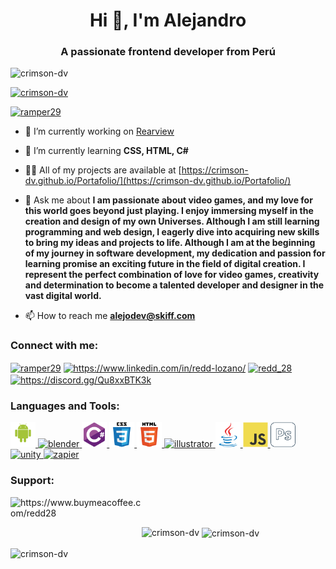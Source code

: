 <h1 align="center">Hi 👋, I'm Alejandro</h1>
<h3 align="center">A passionate frontend developer from Perú</h3>

<p align="left"> <img src="https://komarev.com/ghpvc/?username=crimson-dv&label=Profile%20views&color=0e75b6&style=flat-square" alt="crimson-dv" /> </p>

<p align="left"> <a href="https://github.com/ryo-ma/github-profile-trophy"><img src="https://github-profile-trophy.vercel.app/?username=crimson-dv" alt="crimson-dv" /></a> </p>

<p align="left"> <a href="https://twitter.com/ramper29" target="blank"><img src="https://img.shields.io/twitter/follow/ramper29?logo=twitter&style=for-the-badge" alt="ramper29" /></a> </p>

- 🔭 I’m currently working on [Rearview](https://gamejolt.com/games/rearview/851945)

- 🌱 I’m currently learning **CSS, HTML, C#**

- 👨‍💻 All of my projects are available at [https://crimson-dv.github.io/Portafolio/](https://crimson-dv.github.io/Portafolio/)

- 💬 Ask me about **I am passionate about video games, and my love for this world goes beyond just playing. I enjoy immersing myself in the creation and design of my own Universes. Although I am still learning programming and web design, I eagerly dive into acquiring new skills to bring my ideas and projects to life. Although I am at the beginning of my journey in software development, my dedication and passion for learning promise an exciting future in the field of digital creation. I represent the perfect combination of love for video games, creativity and determination to become a talented developer and designer in the vast digital world.**

- 📫 How to reach me **alejodev@skiff.com**

<h3 align="left">Connect with me:</h3>
<p align="left">
<a href="https://twitter.com/ramper29" target="blank"><img align="center" src="https://raw.githubusercontent.com/rahuldkjain/github-profile-readme-generator/master/src/images/icons/Social/twitter.svg" alt="ramper29" height="30" width="40" /></a>
<a href="https://linkedin.com/in/https://www.linkedin.com/in/redd-lozano/" target="blank"><img align="center" src="https://raw.githubusercontent.com/rahuldkjain/github-profile-readme-generator/master/src/images/icons/Social/linked-in-alt.svg" alt="https://www.linkedin.com/in/redd-lozano/" height="30" width="40" /></a>
<a href="https://www.youtube.com/c/redd_28" target="blank"><img align="center" src="https://raw.githubusercontent.com/rahuldkjain/github-profile-readme-generator/master/src/images/icons/Social/youtube.svg" alt="redd_28" height="30" width="40" /></a>
<a href="https://discord.gg/https://discord.gg/Qu8xxBTK3k" target="blank"><img align="center" src="https://raw.githubusercontent.com/rahuldkjain/github-profile-readme-generator/master/src/images/icons/Social/discord.svg" alt="https://discord.gg/Qu8xxBTK3k" height="30" width="40" /></a>
</p>

<h3 align="left">Languages and Tools:</h3>
<p align="left"> <a href="https://developer.android.com" target="_blank" rel="noreferrer"> <img src="https://raw.githubusercontent.com/devicons/devicon/master/icons/android/android-original-wordmark.svg" alt="android" width="40" height="40"/> </a> <a href="https://www.blender.org/" target="_blank" rel="noreferrer"> <img src="https://download.blender.org/branding/community/blender_community_badge_white.svg" alt="blender" width="40" height="40"/> </a> <a href="https://www.w3schools.com/cs/" target="_blank" rel="noreferrer"> <img src="https://raw.githubusercontent.com/devicons/devicon/master/icons/csharp/csharp-original.svg" alt="csharp" width="40" height="40"/> </a> <a href="https://www.w3schools.com/css/" target="_blank" rel="noreferrer"> <img src="https://raw.githubusercontent.com/devicons/devicon/master/icons/css3/css3-original-wordmark.svg" alt="css3" width="40" height="40"/> </a> <a href="https://www.w3.org/html/" target="_blank" rel="noreferrer"> <img src="https://raw.githubusercontent.com/devicons/devicon/master/icons/html5/html5-original-wordmark.svg" alt="html5" width="40" height="40"/> </a> <a href="https://www.adobe.com/in/products/illustrator.html" target="_blank" rel="noreferrer"> <img src="https://www.vectorlogo.zone/logos/adobe_illustrator/adobe_illustrator-icon.svg" alt="illustrator" width="40" height="40"/> </a> <a href="https://www.java.com" target="_blank" rel="noreferrer"> <img src="https://raw.githubusercontent.com/devicons/devicon/master/icons/java/java-original.svg" alt="java" width="40" height="40"/> </a> <a href="https://developer.mozilla.org/en-US/docs/Web/JavaScript" target="_blank" rel="noreferrer"> <img src="https://raw.githubusercontent.com/devicons/devicon/master/icons/javascript/javascript-original.svg" alt="javascript" width="40" height="40"/> </a> <a href="https://www.photoshop.com/en" target="_blank" rel="noreferrer"> <img src="https://raw.githubusercontent.com/devicons/devicon/master/icons/photoshop/photoshop-line.svg" alt="photoshop" width="40" height="40"/> </a> <a href="https://unity.com/" target="_blank" rel="noreferrer"> <img src="https://www.vectorlogo.zone/logos/unity3d/unity3d-icon.svg" alt="unity" width="40" height="40"/> </a> <a href="https://zapier.com" target="_blank" rel="noreferrer"> <img src="https://www.vectorlogo.zone/logos/zapier/zapier-icon.svg" alt="zapier" width="40" height="40"/> </a> </p>

<h3 align="left">Support:</h3>
<p><a href="https://www.buymeacoffee.com/https://www.buymeacoffee.com/redd28"> <img align="left" src="https://cdn.buymeacoffee.com/buttons/v2/default-yellow.png" height="50" width="210" alt="https://www.buymeacoffee.com/redd28" /></a></p><br><br>

<p><img align="left" src="https://github-readme-stats.vercel.app/api/top-langs?username=crimson-dv&show_icons=true&theme=dark&locale=en&layout=compact" alt="crimson-dv" /></p>

<p>&nbsp;<img align="center" src="https://github-readme-stats.vercel.app/api?username=crimson-dv&show_icons=true&theme=dark&locale=en" alt="crimson-dv" /></p>

<p><img align="center" src="https://github-readme-streak-stats.herokuapp.com/?user=crimson-dv&theme=dark" alt="crimson-dv" /></p>
